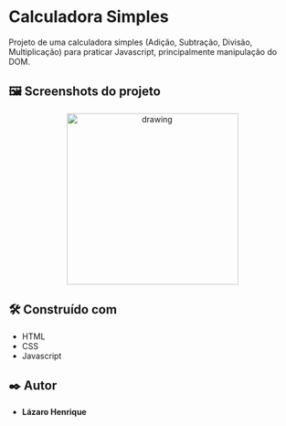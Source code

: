 # Calculadora Simples

Projeto de uma calculadora simples (Adição, Subtração, Divisão, Multiplicação) para praticar Javascript, principalmente manipulação do DOM.

## 🖼 Screenshots do projeto

<p align="center">
  <img align="center" src="https://user-images.githubusercontent.com/78514404/210093942-02121fbb-1e78-4b4e-bd6c-a9f3a85e40a7.PNG" alt="drawing" width="300"/>
</p>

## 🛠️ Construído com

* HTML
* CSS
* Javascript

## ✒️ Autor

* **Lázaro Henrique** 
